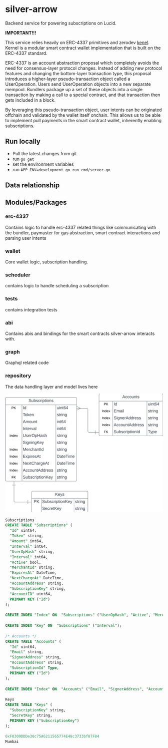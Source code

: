 # silver-arrow

Backend service for powering subscriptions on Lucid.

**IMPORTANT!!!**

This service relies heavily on ERC-4337 primitives and zerodev [kenel](https://github.com/zerodevapp/kernel). Kernel is a modular smart contract wallet implementation that is built on the ERC-4337 standard.

ERC-4337 is an account abstraction proposal which completely avoids the need for consensus-layer protocol changes. Instead of adding new protocol features and changing the bottom-layer transaction type, this proposal introduces a higher-layer pseudo-transaction object called a UserOperation. Users send UserOperation objects into a new separate mempool. Bundlers package up a set of these objects into a single transaction by making a call to a special contract, and that transaction then gets included in a block.

By leveraging this pseudo-transaction object, user intents can be originated offchain and validated by the wallet itself onchain. This allows us to be able to implement pull payments in the smart contract wallet, inherently enabling subscriptions.

## Run locally

- Pull the latest changes from git
- run ```go get```
- set the environment variables
- run ```APP_ENV=development go run cmd/server.go```

## Data relationship
 

## Modules/Packages

### erc-4337

Contains logic to handle erc-4337 related things like communicating with the bundler, paymaster for gas abstraction, smart contract interactions and parsing user intents

### wallet

Core wallet logic, subscription handling.

### scheduler

contains logic to handle scheduling a subscription

### tests

contains integration tests

### abi

Contains abis and bindings for the smart contracts silver-arrow interacts with.

### graph

Graphql related code

### repository

The data handling layer and model lives here

![Alt text](image.png)

```sql
Subscriptions
CREATE TABLE "Subscriptions" (
  "Id" uint64,
  "Token" string,
  "Amount" int64,
  "Interval" int64,
  "UserOpHash" string,
  "Interval" int64,
  "Active" bool,
  "MerchantId" string,
  "ExpiresAt" DateTime,
  "NextChargeAt" DateTime,
  "AccountAddress" string,
  "SubscriptionKey" string,
  "AccountID" uint64,
  PRIMARY KEY ("Id")
);

CREATE INDEX "Index" ON  "Subscriptions" ("UserOpHash", "Active", "MerchantId", "ExpiresAt", "NextChargeAt", "AccountAddress");

CREATE INDEX "Key" ON  "Subscriptions" ("Interval");

/* Accounts */
CREATE TABLE "Accounts" (
  "Id" uint64,
  "Email" string,
  "SignerAddress" string,
  "AccountAddress" string,
  "SubscriptionId" Type,
  PRIMARY KEY ("Id")
);

CREATE INDEX "Index" ON  "Accounts" ("Email", "SignerAddress", "AccountAddress");

Keys
CREATE TABLE "Keys" (
  "SubscriptionKey" string,
  "SecretKey" string,
  PRIMARY KEY ("SubscriptionKey")
);

0xF0309DDDe30c75A6211565774E48c3733bf87F84
Mumbai
```
